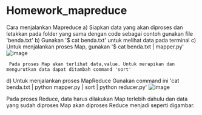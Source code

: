 # Homework_mapreduce

Cara menjalankan Mapreduce
a) Siapkan data yang akan diproses dan letakkan pada folder yang sama dengan code
    sebagai contoh gunakan file 'benda.txt'
b) Gunakan '$ cat benda.txt' untuk melihat data pada terminal
c) Untuk menjalankan proses Map, gunakan '$ cat benda.txt | mapper.py'
![image](https://user-images.githubusercontent.com/122470555/218298122-7cc2d1b5-abb2-4ed5-8c73-bd0d11e699ab.png)

     Pada proses Map akan terlihat data,value. Untuk merapikan dan mengurutkan data dapat ditambah command 'sort'
d) Untuk menjalankan proses MapReduce
  Gunakan command ini 'cat benda.txt | python mapper.py | sort | python reducer.py'
  ![image](https://user-images.githubusercontent.com/122470555/218298272-f5d59596-9bb5-41f9-88d9-85c90bf7f978.png)
   
   Pada proses Reduce, data harus dilakukan Map terlebih dahulu dan data yang sudah diproses Map
   akan diproses Reduce menjadi seperti digambar.

